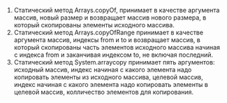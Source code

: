 1. Статический метод Arrays.copyOf, принимает в качестве аргумента массив, новый размер и возвращает массив нового размера, в который скопированы элементы исходного массива.
2. Статический метод Arrays.copyOfRange принимает в качестве аргумента массив, индексы from и to и возвращает массив, в который скопированы часть элементов исходного массива начиная с индекса from и заканчивая индексом to, не включая последний.
3. Статический метод System.arraycopy принимает пять аргументов: исходный массив, индекс начиная с какого элемента надо копировать элементы из исходного массива, целевой массив, индекс начиная с какого элемента надо копировать элементы в целевой массив, колличество элементов для копирования. 